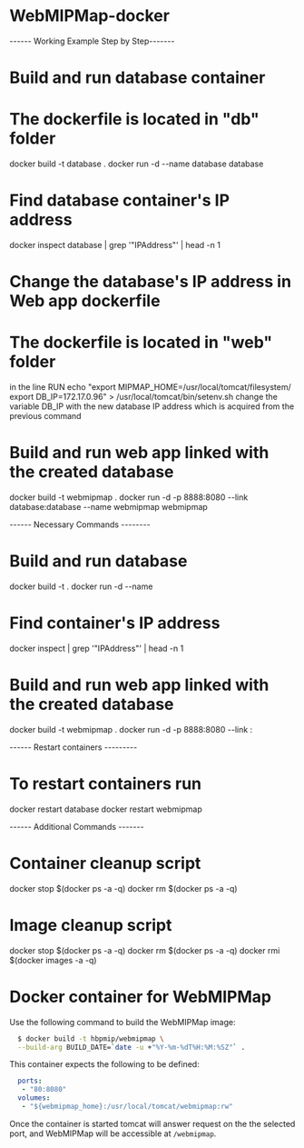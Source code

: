 # WebMIPMap-docker

------ Working Example Step by Step-------
# Build and run database container
# The dockerfile is located in "db" folder
docker build -t database .
docker run -d --name database database

# Find database container's IP address
docker inspect database | grep '"IPAddress"' | head -n 1

# Change the database's IP address in Web app dockerfile
# The dockerfile is located in "web" folder
in the line RUN echo "export MIPMAP_HOME=/usr/local/tomcat/filesystem/ export DB_IP=172.17.0.96" > /usr/local/tomcat/bin/setenv.sh
change the variable DB_IP with the new database IP address which is acquired from the previous command

# Build and run web app linked with the created database
docker build -t webmipmap .
docker run -d -p 8888:8080 --link database:database --name webmipmap webmipmap


------ Necessary Commands --------
# Build and run database
docker build -t <CONTAINER NAME> .
docker run -d --name <CONTAINER ALIAS> <DB CONTAINER NAME>

# Find container's IP address
docker inspect <CONTAINER NAME> | grep '"IPAddress"' | head -n 1

# Build and run web app linked with the created database
docker build -t webmipmap .
docker run -d -p 8888:8080 --link <CONTAINER ALIAS>:<DB CONTAINER NAME> <WEB CONTAINER NAME>


------ Restart containers ---------
# To restart containers run
docker restart database
docker restart webmipmap

------ Additional Commands -------

# Container cleanup script
docker stop $(docker ps -a -q)
docker rm $(docker ps -a -q)

# Image cleanup script
docker stop $(docker ps -a -q)
docker rm $(docker ps -a -q)
docker rmi $(docker images -a -q)
# Docker container for WebMIPMap

Use the following command to build the WebMIPMap image:

```sh
  $ docker build -t hbpmip/webmipmap \
  --build-arg BUILD_DATE=`date -u +"%Y-%m-%dT%H:%M:%SZ"` .
```
    
This container expects the following to be defined:

```yml
  ports:
   - "80:8080"
  volumes:
   - "${webmipmap_home}:/usr/local/tomcat/webmipmap:rw"
```

Once the container is started tomcat will answer request on the the
selected port, and WebMIPMap will be accessible at ```/webmipmap```.
